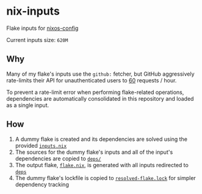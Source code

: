 # nix-inputs

Flake inputs for [nixos-config](https://github.com/MatthewCash/nixos-config)

Current inputs size: <!---size-->`620M`<!---/size-->

## Why

Many of my flake's inputs use the `github:` fetcher, but GitHub aggressively rate-limits their API for unauthenticated users to [60](https://docs.github.com/en/rest/using-the-rest-api/rate-limits-for-the-rest-api?apiVersion=2022-11-28#primary-rate-limit-for-unauthenticated-users) requests / hour.

To prevent a rate-limit error when performing flake-related operations, dependencies are automatically consolidated in this repository and loaded as a single input.

## How

1. A dummy flake is created and its dependencies are solved using the provided [`inputs.nix`](inputs.nix)
2. The sources for the dummy flake's inputs and all of the input's dependencies are copied to [`deps/`](deps)
3. The output flake, [`flake.nix`](flake.nix), is generated with all inputs redirected to [`deps`](deps)
4. The dummy flake's lockfile is copied to [`resolved-flake.lock`](resolved-flake.lock) for simpler dependency tracking
